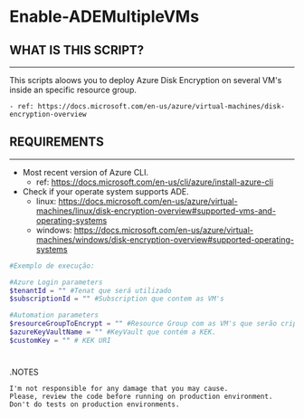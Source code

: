 # Enable-ADEMultipleVMs

## __WHAT IS THIS SCRIPT?__
---
This scripts aloows you to deploy Azure Disk Encryption on several VM's inside an specific resource group.

    - ref: https://docs.microsoft.com/en-us/azure/virtual-machines/disk-encryption-overview

## __REQUIREMENTS__
---

* Most recent version of Azure CLI.
    - ref: https://docs.microsoft.com/en-us/cli/azure/install-azure-cli
* Check if your operate system supports ADE.
    - linux: https://docs.microsoft.com/en-us/azure/virtual-machines/linux/disk-encryption-overview#supported-vms-and-operating-systems
    - windows: https://docs.microsoft.com/en-us/azure/virtual-machines/windows/disk-encryption-overview#supported-operating-systems


````powershell
#Exemplo de execução:

#Azure Login parameters
$tenantId = "" #Tenat que será utilizado
$subscriptionId = "" #Subscription que contem as VM's

#Automation parameters
$resourceGroupToEncrypt = "" #Resource Group com as VM's que serão criptografadas.
$azureKeyVaultName = "" #KeyVault que contém a KEK.
$customKey = "" # KEK URI

````

#
.NOTES

    I'm not responsible for any damage that you may cause.
    Please, review the code before running on production environment.
    Don't do tests on production environments.